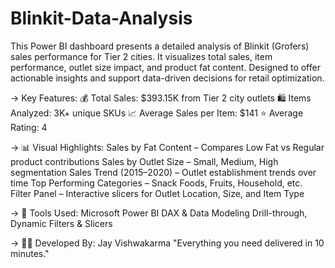 # Blinkit-Data-Analysis
This Power BI dashboard presents a detailed analysis of Blinkit (Grofers) sales performance for Tier 2 cities. It visualizes total sales, item performance, outlet size impact, and product fat content. Designed to offer actionable insights and support data-driven decisions for retail optimization.

 -> Key Features:
💰 Total Sales: $393.15K from Tier 2 city outlets
🛍️ Items Analyzed: 3K+ unique SKUs
📈 Average Sales per Item: $141
⭐ Average Rating: 4

-> 📊 Visual Highlights:
   Sales by Fat Content – Compares Low Fat vs Regular product contributions
   Sales by Outlet Size – Small, Medium, High segmentation
   Sales Trend (2015–2020) – Outlet establishment trends over time
   Top Performing Categories – Snack Foods, Fruits, Household, etc.
   Filter Panel – Interactive slicers for Outlet Location, Size, and Item Type

-> 🧩 Tools Used:
   Microsoft Power BI
   DAX & Data Modeling
   Drill-through, Dynamic Filters & Slicers

-> 👨‍💻 Developed By:
   Jay Vishwakarma
   "Everything you need delivered in 10 minutes."
